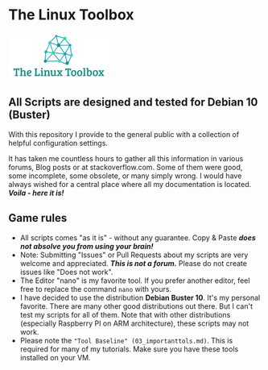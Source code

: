 # The Linux Toolbox
![The Linux Toolbox Logo](/images/logosmall.png)
## All Scripts are designed and tested for Debian 10 (Buster)

With this repository I provide to the general public with a collection of helpful configuration settings.

It has taken me countless hours to gather all this information in various forums, Blog posts or at stackoverflow.com. Some of them were good, some incomplete, some obsolete, or many simply wrong. I would have always wished for a central place where all my documentation is located. ***Voila - here it is!***

## Game rules
* All scripts comes "as it is" - without any guarantee. Copy & Paste ***does not absolve you from using your brain!***
* Note: Submitting "Issues" or Pull Requests about my scripts are very welcome and appreciated. ***This is not a forum.*** Please do not create issues like "Does not work".
* The Editor "nano" is my favorite tool. If you prefer another editor, feel free to replace the command `nano` with yours.
* I have decided to use the distribution **Debian Buster 10**. It's my personal favorite. There are many other good distributions out there. But I can't test my scripts for all of them. Note that with other distributions (especially Raspberry PI on ARM architecture), these scripts may not work.
* Please note the ```"Tool Baseline" (03_importanttols.md)```. This is required for many of my tutorials. Make sure you have these tools installed on your VM.
